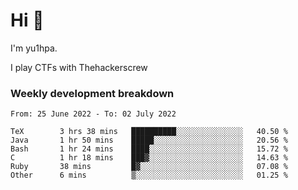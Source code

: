 # Hi 👋

I'm yu1hpa.

I play CTFs with Thehackerscrew

### Weekly development breakdown

<!--START_SECTION:waka-->

```text
From: 25 June 2022 - To: 02 July 2022

TeX        3 hrs 38 mins   ██████████░░░░░░░░░░░░░░░   40.50 %
Java       1 hr 50 mins    █████░░░░░░░░░░░░░░░░░░░░   20.56 %
Bash       1 hr 24 mins    ████░░░░░░░░░░░░░░░░░░░░░   15.72 %
C          1 hr 18 mins    ███▓░░░░░░░░░░░░░░░░░░░░░   14.63 %
Ruby       38 mins         █▓░░░░░░░░░░░░░░░░░░░░░░░   07.08 %
Other      6 mins          ▒░░░░░░░░░░░░░░░░░░░░░░░░   01.25 %
```

<!--END_SECTION:waka-->

